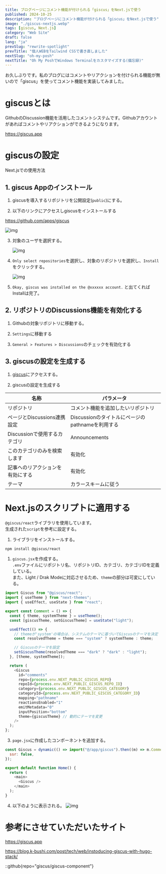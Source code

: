 ```yaml
---
title: ブログページにコメント機能が付けられる「giscus」をNext.jsで使う
published: 2024-10-25
description: "ブログページにコメント機能が付けられる「giscus」をNext.jsで使う"
image: "./giscus-nextjs.webp"
tags: [giscus, Next.js]
category: "Web Site"
draft: false
lang: "ja"
prevSlug: "rewrite-spotlight"
prevTitle: "個人WEBをTailwind CSSで書き直しました"
nextSlug: "oh-my-posh"
nextTitle: "Oh My PoshでWindows Terminalをカスタマイズする(備忘録)"
---
```


お久しぶりです。私のブログにはコメントやリアクションを付けられる機能が無いので「giscus」を使ってコメント機能を実装してみました。

# giscusとは

GithubのDiscussion機能を活用したコメントシステムです。Githubアカウントがあればコメントやリアクションができるようになります。

https://giscus.app

# giscusの設定

Next.jsでの使用方法

## 1. giscus Appのインストール

1. giscusを導入するリポジトリを公開設定(`public`)にする。

2. 以下のリンクにアクセスしgiscusをインストールする

https://github.com/apps/giscus

![img](./01.png)

3. 対象のユーザを選択する。

   ![img](./02.png)

4. `Only select repositories`を選択し、対象のリポジトリを選択し、`Install`をクリックする。

   ![img](./03.png)

5. `Okay, giscus was installed on the @xxxxxx account.` と出てくれば Installは完了。

## 2. リポジトリのDiscussions機能を有効化する

1. Githubの対象リポジトリに移動する。

2. `Settings`に移動する

3. `General > Features > Discussions`のチェックを有効化する

## 3. giscusの設定を生成する

1. [giscus](https://giscus.app/jp)にアクセスする。

2. giscusの設定を生成する

| 名称                             | パラメータ                                       |
| -------------------------------- | ------------------------------------------------ |
| リポジトリ                       | コメント機能を追加したいリポジトリ               |
| ページとDiscussions連携設定      | Discussionのタイトルにページのpathnameを利用する |
| Discussionで使用するカテゴリ     | Announcements                                    |
| このカテゴリのみを検索します     | 有効化                                           |
| 記事へのリアクションを有効にする | 有効化                                           |
| テーマ                           | カラースキームに従う                             |

# Next.jsのスクリプトに適用する

`@giscus/react`ライブラリを使用しています。  
生成された`script`を参考に設定する。

1. ライブラリをインストールする。

```bash
npm install @giscus/react
```

1. `giscus.jsx`を作成する。  
   `.env`ファイルにリポジトリ名、リポジトリID、カテゴリ、カテゴリIDを定義している。  
   また、Light / Drak Modeに対応させるため、`theme`の部分は可変にしている。

```javascript title="giscus.jsx"
import Giscus from "@giscus/react";
import { useTheme } from "next-themes";
import { useEffect, useState } from "react";

export const Comment = () => {
  const { theme, systemTheme } = useTheme();
  const [giscusTheme, setGiscusTheme] = useState("light");

  useEffect(() => {
    // themeが'system'の場合は、システムのテーマに基づいてGiscusのテーマを決定
    const resolvedTheme = theme === "system" ? systemTheme : theme;

    // Giscusのテーマを設定
    setGiscusTheme(resolvedTheme === "dark" ? "dark" : "light");
  }, [theme, systemTheme]);

  return (
    <Giscus
      id="comments"
      repo={process.env.NEXT_PUBLIC_GISCUS_REPO}
      repoId={process.env.NEXT_PUBLIC_GISCUS_REPO_ID}
      category={process.env.NEXT_PUBLIC_GISCUS_CATEGORY}
      categoryId={process.env.NEXT_PUBLIC_GISCUS_CATEGORY_ID}
      mapping="pathname"
      reactionsEnabled="1"
      emitMetadata="0"
      inputPosition="bottom"
      theme={giscusTheme} // 動的にテーマを変更
    />
  );
};
```

3. `page.jsx`に作成したコンポーネントを追加する。

```js title="page.jsx"
const Giscus = dynamic(() => import("@/app/giscus").then((m) => m.Comment), {
  ssr: false,
});

export default function Home() {
  return (
    <main>
      <Giscus />
    </main>
  );
}
```

4. 以下のように表示される。
   ![img](./04.png)

# 参考にさせていただいたサイト

https://giscus.app

https://blog.k-bushi.com/post/tech/web/instoducing-giscus-with-hugo-stack/

::github{repo="giscus/giscus-component"}
